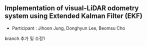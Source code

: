 ## Implementation of visual-LiDAR odometry system using Extended Kalman Filter (EKF)

- Participant : Jihoon Jung, Donghyun Lee, Beomsu Cho

branch 추가 및 수정1
